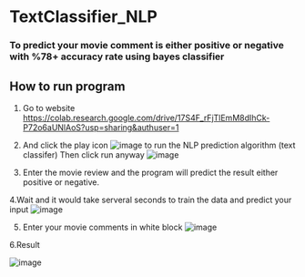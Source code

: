 # TextClassifier_NLP
### To predict your movie comment is either positive or negative with %78+ accuracy rate using bayes classifier
## How to run program

1. Go to website
https://colab.research.google.com/drive/17S4F_rFjTlEmM8dIhCk-P72o6aUNlAoS?usp=sharing&authuser=1

2. And click the play icon
![image](https://user-images.githubusercontent.com/47118475/176946153-033ee66e-d772-48b8-9721-051bf6ccae4e.png)
to run the NLP prediction algorithm (text classifer)
Then click run anyway
![image](https://user-images.githubusercontent.com/47118475/176953478-930a86f7-a341-4ccb-8d41-a80f4f828db6.png)

3. Enter the movie review and the program will predict the result either positive or negative.

4.Wait and it would take serveral seconds to train the data and predict your input
![image](https://user-images.githubusercontent.com/47118475/176946463-70477ee5-9fd5-47cd-8826-60c11978e6de.png)

5. Enter your movie comments in white block
![image](https://user-images.githubusercontent.com/47118475/176946609-dae7bc5b-cc98-4b22-a765-f4cc7b87fe3e.png)

6.Result


![image](https://user-images.githubusercontent.com/47118475/176953285-9b0b31c4-ff88-435b-be02-a5abcd4821e3.png)
